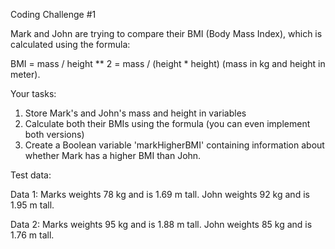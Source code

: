 Coding Challenge #1

Mark and John are trying to compare their BMI (Body Mass Index), which is
calculated using the formula:

BMI = mass / height ** 2 = mass / (height * height) (mass in kg
and height in meter).

Your tasks:

  1. Store Mark's and John's mass and height in variables
  2. Calculate both their BMIs using the formula (you can even implement both
     versions)
  3. Create a Boolean variable 'markHigherBMI' containing information about
     whether Mark has a higher BMI than John.
     
Test data:

Data 1: Marks weights 78 kg and is 1.69 m tall. John weights 92 kg and is 1.95
m tall.

Data 2: Marks weights 95 kg and is 1.88 m tall. John weights 85 kg and is 1.76
m tall.

